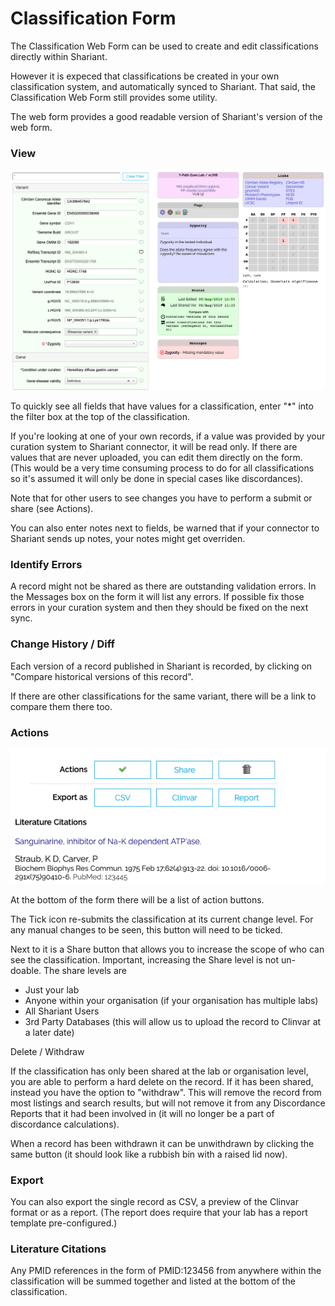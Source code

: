 # Classification Form

The Classification Web Form can be used to create and edit classifications directly within Shariant.

However it is expeced that classifications be created in your own classification system, and automatically synced to Shariant.
That said, the Classification Web Form still provides some utility.

The web form provides a good readable version of Shariant's version of the web form.

### View

![](images/classification_form.png)

To quickly see all fields that have values for a classification, enter "*" into the filter box at the top of the classification.

If you're looking at one of your own records, if a value was provided by your curation system to Shariant connector, it will be read only. If there are values that are never uploaded, you can edit them directly on the form. (This would be a very time consuming process to do for all classifications so it's assumed it will only be done in special cases like discordances).

Note that for other users to see changes you have to perform a submit or share (see Actions).

You can also enter notes next to fields, be warned that if your connector to Shariant sends up notes, your notes might get overriden.

### Identify Errors

A record might not be shared as there are outstanding validation errors. In the Messages box on the form it will list any errors. If possible fix those errors in your curation system and then they should be fixed on the next sync.

### Change History / Diff

Each version of a record published in Shariant is recorded, by clicking on "Compare historical versions of this record".

If there are other classifications for the same variant, there will be a link to compare them there too.

### Actions

![](images/classification_form_actions.png)

At the bottom of the form there will be a list of action buttons.

The Tick icon re-submits the classification at its current change level. For any manual changes to be seen, this button will need to be ticked.

Next to it is a Share button that allows you to increase the scope of who can see the classification.
Important, increasing the Share level is not un-doable.
The share levels are
* Just your lab
* Anyone within your organisation (if your organisation has multiple labs)
* All Shariant Users
* 3rd Party Databases (this will allow us to upload the record to Clinvar at a later date)

Delete / Withdraw

If the classification has only been shared at the lab or organisation level, you are able to perform a hard delete on the record.
If it has been shared, instead you have the option to "withdraw". This will remove the record from most listings and search results, but will not remove it from any Discordance Reports that it had been involved in (it will no longer be a part of discordance calculations).

When a record has been withdrawn it can be unwithdrawn by clicking the same button (it should look like a rubbish bin with a raised lid now).

### Export

You can also export the single record as CSV, a preview of the Clinvar format or as a report.
(The report does require that your lab has a report template pre-configured.)

### Literature Citations

Any PMID references in the form of PMID:123456 from anywhere within the classification will be summed together and listed at the bottom of the classification.